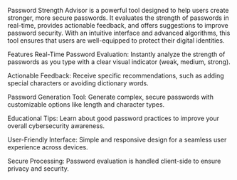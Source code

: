 Password Strength Advisor is a powerful tool designed to help users create stronger, more secure passwords. It evaluates the strength of passwords in real-time, provides actionable feedback, and offers suggestions to improve password security. With an intuitive interface and advanced algorithms, this tool ensures that users are well-equipped to protect their digital identities.

Features
Real-Time Password Evaluation:
Instantly analyze the strength of passwords as you type with a clear visual indicator (weak, medium, strong).

Actionable Feedback:
Receive specific recommendations, such as adding special characters or avoiding dictionary words.

Password Generation Tool:
Generate complex, secure passwords with customizable options like length and character types.

Educational Tips:
Learn about good password practices to improve your overall cybersecurity awareness.

User-Friendly Interface:
Simple and responsive design for a seamless user experience across devices.

Secure Processing:
Password evaluation is handled client-side to ensure privacy and security.
